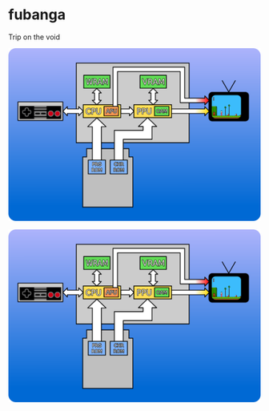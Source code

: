 # fubanga
Trip on the void

![image description](jtzu.png)

![image description](https://github.com/Nesemula/fubanga/blob/e7df4e69751c38d1163577d46ca21c7071dc9340/jtzu.png)
